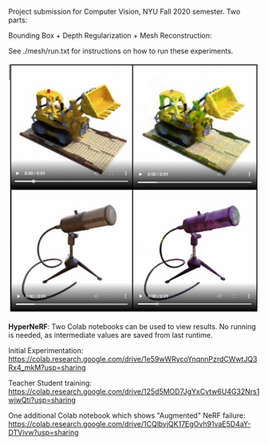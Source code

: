 Project submission for Computer Vision, NYU Fall 2020 semester. Two parts:

Bounding Box + Depth Regularization + Mesh Reconstruction:

See ./mesh/run.txt for instructions on how to run these experiments.

![HyperNeRFComparison](HyperComparison.jpg)

**HyperNeRF**:
Two Colab notebooks can be used to view results. No running is needed, as intermediate values are saved from last runtime.

Initial Experimentation: https://colab.research.google.com/drive/1e59wWRycoYnqnnPzrdCWwtJQ3Rx4_mkM?usp=sharing

Teacher Student training: https://colab.research.google.com/drive/125d5MOD7JgYxCvtw6U4G32Nrs1wjwQti?usp=sharing

One additional Colab notebook which shows "Augmented" NeRF failure: https://colab.research.google.com/drive/1CQlbvjQK17EgOvh91vaE5D4aY-DTVivw?usp=sharing

